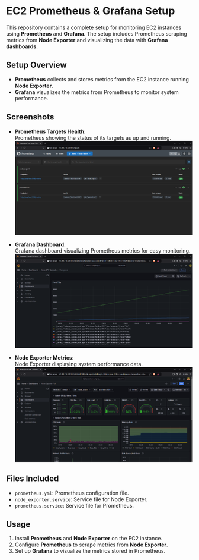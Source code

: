 # EC2 Prometheus & Grafana Setup

This repository contains a complete setup for monitoring EC2 instances using **Prometheus** and **Grafana**. The setup includes Prometheus scraping metrics from **Node Exporter** and visualizing the data with **Grafana dashboards**.

## Setup Overview

- **Prometheus** collects and stores metrics from the EC2 instance running **Node Exporter**.
- **Grafana** visualizes the metrics from Prometheus to monitor system performance.

## Screenshots

- **Prometheus Targets Health**:  
  Prometheus showing the status of its targets as up and running.  
  ![Prometheus Targets Health](screenshots/prometheus-targets.png)

- **Grafana Dashboard**:  
  Grafana dashboard visualizing Prometheus metrics for easy monitoring.  
  ![Grafana Dashboard](screenshots/grafana-dashboard.png)

- **Node Exporter Metrics**:  
  Node Exporter displaying system performance data.  
  ![Node Exporter Metrics](screenshots/node-exporter-metrics.png)

## Files Included

- `prometheus.yml`: Prometheus configuration file.
- `node_exporter.service`: Service file for Node Exporter.
- `prometheus.service`: Service file for Prometheus.

## Usage

1. Install **Prometheus** and **Node Exporter** on the EC2 instance.
2. Configure **Prometheus** to scrape metrics from **Node Exporter**.
3. Set up **Grafana** to visualize the metrics stored in Prometheus.
